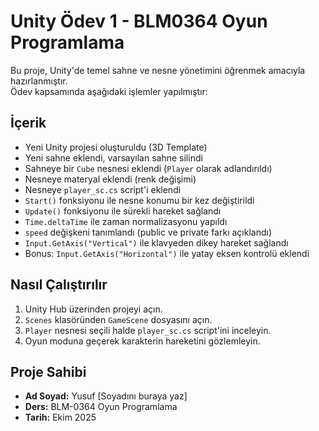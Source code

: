 # Unity Ödev 1 - BLM0364 Oyun Programlama

Bu proje, Unity'de temel sahne ve nesne yönetimini öğrenmek amacıyla hazırlanmıştır.  
Ödev kapsamında aşağıdaki işlemler yapılmıştır:

## İçerik
- Yeni Unity projesi oluşturuldu (3D Template)
- Yeni sahne eklendi, varsayılan sahne silindi
- Sahneye bir `Cube` nesnesi eklendi (`Player` olarak adlandırıldı)
- Nesneye materyal eklendi (renk değişimi)
- Nesneye `player_sc.cs` script'i eklendi
- `Start()` fonksiyonu ile nesne konumu bir kez değiştirildi
- `Update()` fonksiyonu ile sürekli hareket sağlandı
- `Time.deltaTime` ile zaman normalizasyonu yapıldı
- `speed` değişkeni tanımlandı (public ve private farkı açıklandı)
- `Input.GetAxis("Vertical")` ile klavyeden dikey hareket sağlandı
- Bonus: `Input.GetAxis("Horizontal")` ile yatay eksen kontrolü eklendi

## Nasıl Çalıştırılır
1. Unity Hub üzerinden projeyi açın.
2. `Scenes` klasöründen `GameScene` dosyasını açın.
3. `Player` nesnesi seçili halde `player_sc.cs` script'ini inceleyin.
4. Oyun moduna geçerek karakterin hareketini gözlemleyin.

## Proje Sahibi
- **Ad Soyad:** Yusuf [Soyadını buraya yaz]
- **Ders:** BLM-0364 Oyun Programlama
- **Tarih:** Ekim 2025
